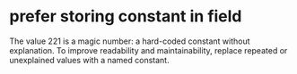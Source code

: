 # prefer storing constant in field
The value 221 is a magic number: a hard-coded constant without explanation.
To improve readability and maintainability, replace repeated or unexplained values with a named constant.